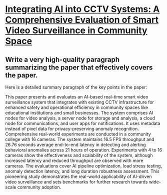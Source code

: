 # [Integrating AI into CCTV Systems: A Comprehensive Evaluation of Smart   Video Surveillance in Community Space](https://arxiv.org/abs/2312.02078)

## Write a very high-quality paragraph summarizing the paper that effectively covers the paper.

 Here is a detailed summary paragraph of the key points in the paper:

This paper presents and evaluates an AI-based real-time smart video surveillance system that integrates with existing CCTV infrastructure for enhanced safety and operational efficiency in community spaces like educational institutions and small businesses. The system comprises AI nodes for video analysis, a server node for storage and analysis, a cloud node for communications, and user apps for notifications. It uses metadata instead of pixel data for privacy-preserving anomaly recognition. Comprehensive real-world experiments are conducted in a community college with 16 cameras. The system maintains 16.5 FPS throughput and 26.76 seconds average end-to-end latency in detecting and alerting behavioral anomalies across 21 hours of operation. Experiments with 4 to 16 cameras show the effectiveness and scalability of the system, although increased latency and reduced throughput are observed with more cameras. The evaluations cover AI pipeline optimization, load stress testing, anomaly detection latency, and long duration robustness assessment. This pioneering study demonstrates the real-world applicability of AI-driven video surveillance and sets benchmarks for further research towards wide-scale community adoption.
